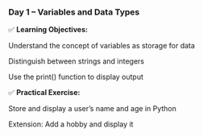 ### Day 1 – Variables and Data Types

✅ __Learning Objectives:__

Understand the concept of variables as storage for data

Distinguish between strings and integers

Use the print() function to display output


✅ __Practical Exercise:__

Store and display a user’s name and age in Python

Extension: Add a hobby and display it